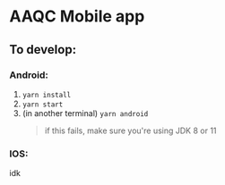 # AAQC Mobile app

## To develop:

### Android:

1.  `yarn install`
2.  `yarn start`
3.  (in another terminal) `yarn android`
    > if this fails, make sure you're using JDK 8 or 11

### IOS:

idk
